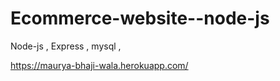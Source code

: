 # Ecommerce-website--node-js
Node-js , Express , mysql , 


https://maurya-bhaji-wala.herokuapp.com/

